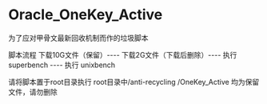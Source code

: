 # Oracle_OneKey_Active
为了应对甲骨文最新回收机制而作的垃圾脚本


脚本流程
下载10G文件（保留）----  下载2G文件（下载后删除）----  执行 superbench   ----  执行 unixbench

请将脚本置于root目录执行
root目录中/anti-recycling  /OneKey_Active 均为保留文件，请勿删除


